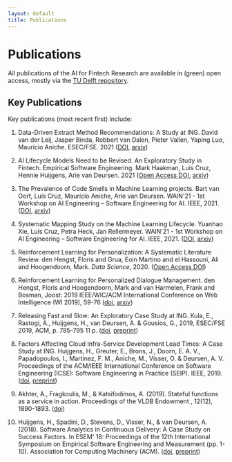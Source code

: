 ```yaml
---
layout: default
title: Publications
---
```


# Publications

All publications of the AI for Fintech Research are available in (green) open access, mostly via the [TU Delft repository][pure].

[pure]: https://research.tudelft.nl/en/searchAll/index/?search=ai4fintech

## Key Publications

Key publications (most recent first) include:

1. Data-Driven Extract Method Recommendations: A Study at ING. David van der Leij, Jasper Binda, Robbert van Dalen, Pieter Vallen, Yaping Luo, Maurício Aniche. ESEC/FSE. 2021 ([DOI](https://doi.org/10.1145/3468264.3473927), [arxiv](https://arxiv.org/abs/2107.05396)) 

1. AI Lifecycle Models Need to be Revised. An Exploratory Study in Fintech. Empirical Software Engineering. Mark Haakman, Luís Cruz, Hennie Huijgens, Arie van Deursen. 2021 ([Open Access DOI](https://doi.org/10.1007/s10664-021-09993-1), [arxiv](https://arxiv.org/abs/2010.02716))

1.  The Prevalence of Code Smells in Machine Learning projects. Bart van Oort, Luís Cruz, Maurício Aniche, Arie van Deursen. WAIN'21 - 1st Workshop on AI Engineering – Software Engineering for AI. IEEE, 2021. ([DOI](https://doi.org/10.1109/WAIN52551.2021.00011), [arxiv](https://arxiv.org/abs/2103.04146))

1.   Systematic Mapping Study on the Machine Learning Lifecycle. Yuanhao Xie, Luís Cruz, Petra Heck, Jan Rellermeyer. WAIN'21 - 1st Workshop on AI Engineering – Software Engineering for AI. IEEE, 2021. ([DOI](https://doi.org/10.1109/WAIN52551.2021.00017), [arxiv](https://arxiv.org/abs/2103.10248))

1. Reinforcement Learning for Personalization: A Systematic Literature Review.
   den Hengst, Floris and Grua, Eoin Martino and el Hassouni, Ali and Hoogendoorn, Mark.
   _Data Science_, 2020.
   ([Open Access DOI](https://doi.org/10.3233/DS-200028))

1. Reinforcement Learning for Personalized Dialogue Management.
   den Hengst, Floris and Hoogendoorn, Mark and van Harmelen, Frank and Bosman, Joost:
   2019 IEEE/WIC/ACM International Conference on Web Intelligence (WI 2019), 59-76
   ([doi](https://doi.org/10.1145/3350546.3352501), [arxiv](https://arxiv.org/pdf/1908.00286.pdf))

1. Releasing Fast and Slow: An Exploratory Case Study at ING. 
   Kula, E., Rastogi, A., Huijgens, H., van Deursen, A. & Gousios, G., 2019, ESEC/FSE 2019, ACM, p. 785-795 11 p. 
   ([doi](https://doi.org/10.1145/3338906.3338978), [preprint](https://research.tudelft.nl/en/publications/releasing-fast-and-slow-an-exploratory-case-study-at-ing))

1. Factors Affecting Cloud Infra-Service Development Lead Times: A Case Study at ING.
   Huijgens, H., Greuter, E., Brons, J., Doorn, E. A. V., Papadopoulos, I., Martinez, F. M., Aniche, M., Visser, O. & Deursen, A. V. Proceedings of the ACM/IEEE International Conference on Software Engineering (ICSE): Software Engineering in Practice (SEIP). IEEE, 2019.
   ([doi](https://doi.org/10.1109/ICSE-SEIP.2019.00033), [preprint](https://research.tudelft.nl/en/publications/factors-affecting-cloud-infra-service-development-lead-times-a-ca))

1. Akhter, A., Fragkoulis, M., & Katsifodimos, A. (2019). Stateful functions as a service in action. Proceedings of the VLDB Endowment , 12(12), 1890-1893. ([doi](https://doi.org/10.14778/3352063.3352092))

1. Huijgens, H., Spadini, D., Stevens, D., Visser, N., & van Deursen, A. (2018). 
   Software Analytics in Continuous Delivery: A Case Study on Success Factors. In ESEM' 18: Proceedings of the 12th International Symposium on Empirical Software Engineering and Measurement (pp. 1-10). Association for Computing Machinery (ACM). ([doi](https://doi.org/10.1145/3239235.3240505), [preprint](https://research.tudelft.nl/en/publications/software-analytics-in-continuous-delivery-a-case-study-on-success))


<!--
## Publication List

<div id="publicationlist"></div>

<script language="javascript">

  var purexml_SERG = "https://purexml.ewi.tudelft.nl/convert/tu/research-id/ai4fintech";
  var page_nr = location.search;

  var xhttp = new XMLHttpRequest();
  xhttp.onreadystatechange = function() {
    if (this.readyState == 4 && this.status == 200) {
      document.getElementById("publicationlist").innerHTML = this.responseText;
    }
  };
  xhttp.open("GET", purexml_SERG + page_nr, true);
  xhttp.send();
</script>

-->
